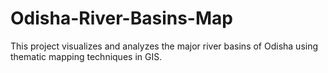 # Odisha-River-Basins-Map
This  project visualizes and analyzes the major river basins of Odisha using thematic mapping techniques in GIS.
